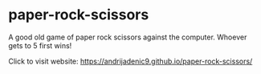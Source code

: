 # paper-rock-scissors
A good old game of paper rock scissors against the computer.
Whoever gets to 5 first wins!

Click to visit website: https://andrijadenic9.github.io/paper-rock-scissors/
